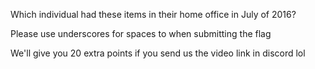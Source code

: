 Which individual had these items in their home office in July of 2016?

Please use underscores for spaces to when submitting the flag

We'll give you 20 extra points if you send us the video link in discord lol

